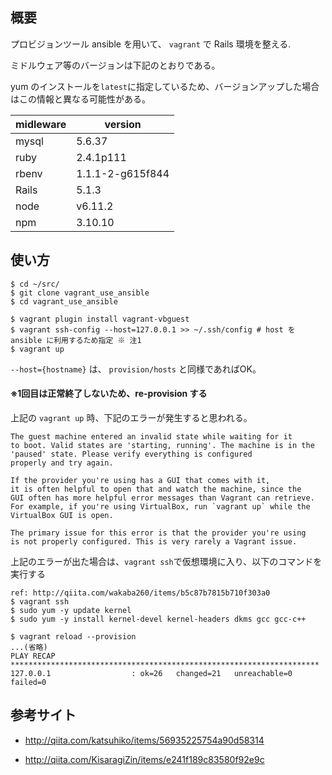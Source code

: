 ## 概要

プロビジョンツール ansible を用いて、 `vagrant` で Rails 環境を整える.

ミドルウェア等のバージョンは下記のとおりである。

yum のインストールを`latest`に指定しているため、バージョンアップした場合はこの情報と異なる可能性がある。

| midleware | version          | 
|-----------|------------------| 
| mysql     | 5.6.37           | 
| ruby      | 2.4.1p111        | 
| rbenv     | 1.1.1-2-g615f844 | 
| Rails     | 5.1.3            | 
| node      | v6.11.2          | 
| npm       | 3.10.10          | 


## 使い方

```
$ cd ~/src/ 
$ git clone vagrant_use_ansible
$ cd vagrant_use_ansible

$ vagrant plugin install vagrant-vbguest
$ vagrant ssh-config --host=127.0.0.1 >> ~/.ssh/config # host を ansible に利用するため指定 ※ 注1
$ vagrant up
```

`--host={hostname}` は、 `provision/hosts` と同様であればOK。

#### ※1回目は正常終了しないため、re-provision する

上記の `vagrant up` 時、下記のエラーが発生すると思われる。

```
The guest machine entered an invalid state while waiting for it
to boot. Valid states are 'starting, running'. The machine is in the
'paused' state. Please verify everything is configured
properly and try again.

If the provider you're using has a GUI that comes with it,
it is often helpful to open that and watch the machine, since the
GUI often has more helpful error messages than Vagrant can retrieve.
For example, if you're using VirtualBox, run `vagrant up` while the
VirtualBox GUI is open.

The primary issue for this error is that the provider you're using
is not properly configured. This is very rarely a Vagrant issue.
```

上記のエラーが出た場合は、`vagrant ssh`で仮想環境に入り、以下のコマンドを実行する

```
ref: http://qiita.com/wakaba260/items/b5c87b7815b710f303a0
$ vagrant ssh
$ sudo yum -y update kernel
$ sudo yum -y install kernel-devel kernel-headers dkms gcc gcc-c++

$ vagrant reload --provision
...(省略)
PLAY RECAP *********************************************************************
127.0.0.1                  : ok=26   changed=21   unreachable=0    failed=0
```



## 参考サイト

* http://qiita.com/katsuhiko/items/56935225754a90d58314

* http://qiita.com/KisaragiZin/items/e241f189c83580f92e9c
